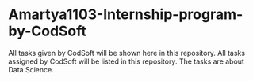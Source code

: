 # Amartya1103-Internship-program-by-CodSoft
All tasks given by CodSoft will be shown here in this repository.
All tasks assigned by CodSoft will be listed in this repository.
The tasks are about Data Science.
